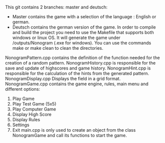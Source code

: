 This git contains 2 branches: master and deutsch:
  - Master contains the game with a selection of the language : English or german.
  - Deutsch contains the german version of the game.
In order to compile and build the project you need to use the Makefile that supports both windows or linux OS. It will generate the game under /outputs/Nonogram (.exe for windows).
You can use the commands make or make clean to clean the directories.

NonogramPattern.cpp contains the definition of the function needed for the creation of a random pattern.
NonogramHistory.cpp is responsible for the save and update of highscores and game history.
NonogramHint.cpp is responsible for the calculation of the hints from the generated pattern.
NonogramDisplay.cpp Displays the field in a grid format.
NonogramGame.cpp contains the game engine, rules, main menu and different options:
  1. Play Game
  2. Play Test Game (5x5)
  3. Play Computer Game
  4. Display High Score
  5. Display Rules
  6. Settings
  7. Exit
main.cpp is only used to create an object from the class NonogramGame and call its functions to start the game.
